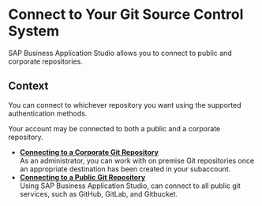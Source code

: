 <!-- loio287f444dbee9439c87a70893fa601da0 -->

# Connect to Your Git Source Control System

SAP Business Application Studio allows you to connect to public and corporate repositories.



## Context

You can connect to whichever repository you want using the supported authentication methods.

Your account may be connected to both a public and a corporate repository.

-   **[Connecting to a Corporate Git Repository](Connecting_to_a_Corporate_Git_Repository_af60ec7.md)**  
As an administrator, you can work with on premise Git repositories once an appropriate destination has been created in your subaccount.
-   **[Connecting to a Public Git Repository](Connecting_to_a_Public_Git_Repository_4317240.md)**  
Using SAP Business Application Studio, can connect to all public git services, such as GitHub, GitLab, and Gitbucket.

